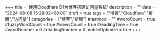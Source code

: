 +++
title = '使用Cloudflare D1为博客搭建访问量系统'
description = ""
date = "2024-08-08 15:28:02+08:00"
draft = true
tags = ["博客","Cloudflare","折腾","访问量"]
categories = ["博客","折腾"]
#lastmod = ""
#wordCount = true
#fuzzyWordCount = true
#viewsCount = true
#readingTime = true
#wordNumber = 0
#readingNumber = 0
mobileOptimize = true
+++
